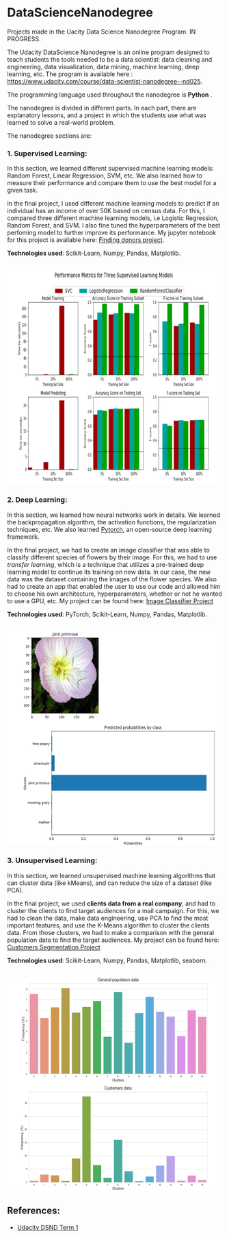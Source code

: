 # DataScienceNanodegree
Projects made in the Uacity Data Science Nanodegree Program. IN PROGRESS.


The Udacity DataScience Nanodegree is an online program designed to teach students the tools needed to be a data scientist: data cleaning and engineering, data visualization, data mining, machine learning, deep learning, etc. The program is available here : https://www.udacity.com/course/data-scientist-nanodegree--nd025. 

The programming language used throughout the nanodegree is **Python** . 

The nanodegree is divided in different parts. In each part, there are explanatory lessons, and a project in which the students use what was learned to solve a real-world problem.  

The nanodegree sections are:

### 1. Supervised Learning: 

In this section, we learned different supervised machine learning models: Random Forest, Linear Regression, SVM, etc. We also learned how to measure their performance and compare them to use the best model for a given task. 

In the final project, I used different machine learning models to predict if an individual has an income of over 50K based on census data. For this, I compared three different machine learning models, i.e Logistic Regression, Random Forest, and SVM. I also fine tuned the hyperparameters of the best perfoming model to further improve its performance. My jupyter notebook for this project is available here: [Finding donors project](https://github.com/benjamin-dupuis/DataScienceNanodegree/tree/master/Supervised%20Learning/Finding%20Donors%20Project). 


**Technologies used**: Scikit-Learn, Numpy, Pandas, Matplotlib.

<br/>

<img src="images/project1.PNG" alt="drawing" width="700" height="500"/>

<br/>


### 2. Deep Learning: 

In this section, we learned how neural networks work in details. We learned the backpropagation algorithm, the activation functions, the regularization techniques, etc. We also learned [Pytorch](https://pytorch.org/), an open-source deep learning framework. 

In the final project, we had to create an image classifier that was able to classify different species of flowers by their image. For this, we had to use *transfer learning*, which is a technique that utilizes a pre-trained deep learning model to continue its training on new data. In our case, the new data was the dataset containing the images of the flower species. We also had to create an app that enabled the user to use our code and allowed him to choose his own architecture, hyperparameters, whether or not he wanted to use a GPU, etc. My project can be found here: 
[Image Classifier Project](https://github.com/benjamin-dupuis/DataScienceNanodegree/tree/master/Deep%20Learning/Image%20Classifier%20Project)

**Technologies used**: PyTorch, Scikit-Learn, Numpy, Pandas, Matplotlib.

<br/>

<img src="images/project2.PNG" alt="drawing" width="700" height="500"/>

<br/>


### 3. Unsupervised Learning: 

In this section, we learned unsupervised machine learning algorithms that can cluster data (like kMeans), and can reduce the size of a dataset (like PCA). 

In the final project, we used **clients data from a real company**, and had to cluster the clients to find target audiences for a mail campaign. For this, we had to clean the data, make data engineering, use PCA to find the most important features, and use the K-Means algorithm to cluster the clients data.  From those clusters, we had to make a comparison with the general population data to find the target audiences. My project can be found here: 
[Customers Segmentation Project](https://github.com/benjamin-dupuis/DataScienceNanodegree/tree/master/Unsupervised%20Learning/Customers%20Segmentation%20Project)

**Technologies used**: Scikit-Learn, Numpy, Pandas, Matplotlib, seaborn.

<br/>

<img src="images/project3.PNG" alt="drawing" width="700" height="500"/>

<br/>


## References: 

- [Udacity DSND Term 1](https://github.com/udacity/DSND_Term1)

